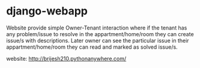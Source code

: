 # django-webapp
Website provide simple Owner-Tenant interaction where if the tenant has any problem/issue to resolve in 
the appartment/home/room they can create issue/s with descriptions. Later owner can see the particular 
issue in their appartment/home/room they can read and marked as solved issue/s.

website: http://brijesh210.pythonanywhere.com/
